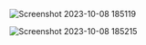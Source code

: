 ![Screenshot 2023-10-08 185119](https://github.com/zjeref/verifast-chatbot-frontend/assets/57096231/8b2c8cb9-cd87-4fd9-8494-e033f7c21195)

![Screenshot 2023-10-08 185215](https://github.com/zjeref/verifast-chatbot-frontend/assets/57096231/882a64c7-5200-4779-a02d-5d7bd557359c)
